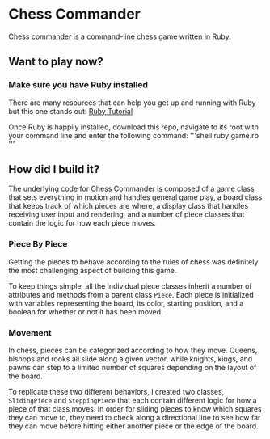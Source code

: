 # Chess Commander

Chess commander is a command-line chess game written in Ruby.

## Want to play now?

### Make sure you have Ruby installed
There are many resources that can help you get up and running with Ruby
but this one stands out: <a href="http://installrails.com/steps/choose_os"> Ruby
Tutorial </a>

Once Ruby is happily installed, download this repo, navigate to its root with
your command line
and enter the following command:
'''shell
ruby game.rb
'''

## How did I build it?

The underlying code for Chess Commander is composed of a game class that sets
everything in motion and handles general game play, a board class that keeps
track of which pieces are where, a display class that handles receiving user
input and rendering, and a number of piece classes that contain the logic for
how each piece moves.

### Piece By Piece

Getting the pieces to behave according to the rules of chess was definitely the
most challenging aspect of building this game.

To keep things simple, all the individual piece classes inherit a number of attributes and methods from a
parent class `Piece`. Each piece is initialized with variables representing
the board, its color, starting position, and a boolean for whether or not it has been moved.

### Movement

In chess, pieces can be categorized according to how they move. Queens, bishops and rooks
all slide along a given vector, while knights, kings, and pawns can step to a limited number of squares
depending on the layout of the board.

To replicate these two different behaviors, I created two classes, `SlidingPiece` and `SteppingPiece`
that each contain different logic for how a piece of that class moves. In order for sliding pieces to know
which squares they can move to, they need to check along a directional line to see how far they can move before hitting
either another piece or the edge of the board.
